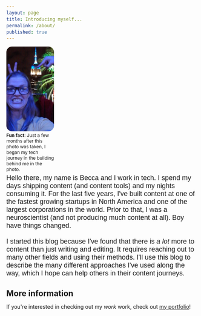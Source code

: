 ```yaml
---
layout: page
title: Introducing myself...
permalink: /about/
published: true
---
```


<html>
<head>
<style type="text/css">
* {margin: 0; padding: 0;}
#container {height: 100%; width:100%; font-size: 0;}
#left, #middle, #right {display: inline-block; *display: inline; zoom: 1; vertical-align: top; font-size: 12px;}
#left {width: 25%; margin-right: 10px; border-radius: 15px;}
#right {min-width: 70%; font-family:"helvetica"; margin-top: 5px; font-size: 18px; display:inline-block}
img {border-radius: 15px;}

.block{text-align: left; width:70%; margin:0px; padding:0px 0; float:right;}

@media (max-width:629px) {
  figure#hide_on_mobile {
    display: none;
  }
}

</style>
</head>
<body>
<div id="container">
    <div id="left">
      <figure id="hide_on_mobile">
        <img src="https://raw.githubusercontent.com/beccarobins/beccarobins.github.io/master/images/becca-stupid-face.jpg" alt="Photograph of Becca's lovely face with the Empire State Building in the background.">
        <figcaption><strong>Fun fact</strong>: Just a few months after this photo was taken, I began my tech journey in the building behind me in the photo.</figcaption>
      </figure>
  </div>
    <div id="right"> Hello there, my name is Becca and I work in tech. I spend my days shipping content (and content tools) and my nights consuming it. For the last five years, I've built content at one of the fastest growing startups in North America and one of the largest corporations in the world. Prior to that, I was a neuroscientist (and not producing much content at all). Boy have things changed.<br> <br>
    I started this blog because I've found that there is <i>a lot</i> more to content than just writing and editing. It requires reaching out to many other fields and using their methods. I'll use this blog to describe the many different approaches I've used along the way, which I hope can help others in their content journeys.<br>
    </div>
</div>
    <H2>More information</H2>
    <p>If you're interested in checking out my <i>work</i> work, check out <a href="https://www.beccarobins.com" target="_blank">my portfolio</a>!
    </p>
</body>
</html>
